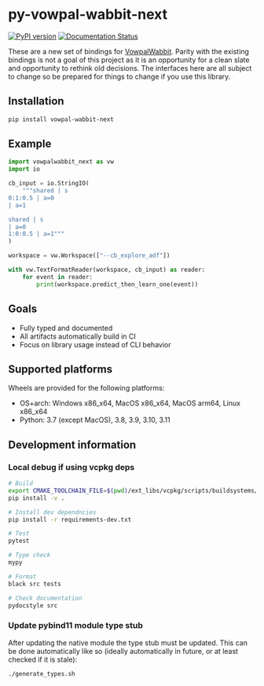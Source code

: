 # py-vowpal-wabbit-next

[![PyPI version](https://badge.fury.io/py/vowpal-wabbit-next.svg)](https://badge.fury.io/py/vowpal-wabbit-next)
[![Documentation Status](https://readthedocs.org/projects/vowpal-wabbit-next/badge/?version=latest)](https://vowpal-wabbit-next.readthedocs.io/en/latest/?badge=latest)

These are a new set of bindings for [VowpalWabbit](https://github.com/VowpalWabbit/vowpal_wabbit). Parity with the existing bindings is not a goal of this project as it is an opportunity for a clean slate and opportunity to rethink old decisions. The interfaces here are all subject to change so be prepared for things to change if you use this library.

## Installation

```sh
pip install vowpal-wabbit-next
```

## Example

```python
import vowpalwabbit_next as vw
import io

cb_input = io.StringIO(
    """shared | s
0:1:0.5 | a=0
| a=1

shared | s
| a=0
1:0:0.5 | a=1"""
)

workspace = vw.Workspace(["--cb_explore_adf"])

with vw.TextFormatReader(workspace, cb_input) as reader:
    for event in reader:
        print(workspace.predict_then_learn_one(event))
```

## Goals

- Fully typed and documented
- All artifacts automatically build in CI
- Focus on library usage instead of CLI behavior

## Supported platforms

Wheels are provided for the following platforms:

- OS+arch: Windows x86_x64, MacOS x86_x64, MacOS arm64, Linux x86_x64
- Python: 3.7 (except MacOS), 3.8, 3.9, 3.10, 3.11

## Development information

### Local debug if using vcpkg deps
```sh
# Build
export CMAKE_TOOLCHAIN_FILE=$(pwd)/ext_libs/vcpkg/scripts/buildsystems/vcpkg.cmake
pip install -v .

# Install dev dependncies
pip install -r requirements-dev.txt

# Test
pytest

# Type check
mypy

# Format
black src tests

# Check documentation
pydocstyle src
```

### Update pybind11 module type stub

After updating the native module the type stub must be updated. This can be done automatically like so (ideally automatically in future, or at least checked if it is stale):
```sh
./generate_types.sh
```
